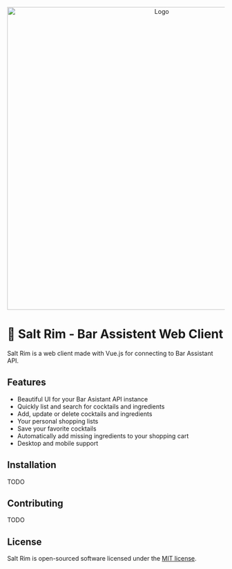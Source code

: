 <p align="center">
    <a href="https://karlomikus.com" target="_blank"><img width="700" src="https://i.imgur.com/WSKC7Dj.png" alt="Logo"></a>
</p>

# 🍹 Salt Rim - Bar Assistent Web Client

Salt Rim is a web client made with Vue.js for connecting to Bar Assistant API.

## Features

- Beautiful UI for your Bar Asistant API instance
- Quickly list and search for cocktails and ingredients
- Add, update or delete cocktails and ingredients
- Your personal shopping lists
- Save your favorite cocktails
- Automatically add missing ingredients to your shopping cart
- Desktop and mobile support

## Installation

TODO

## Contributing

TODO

## License

Salt Rim is open-sourced software licensed under the [MIT license](https://opensource.org/licenses/MIT).
